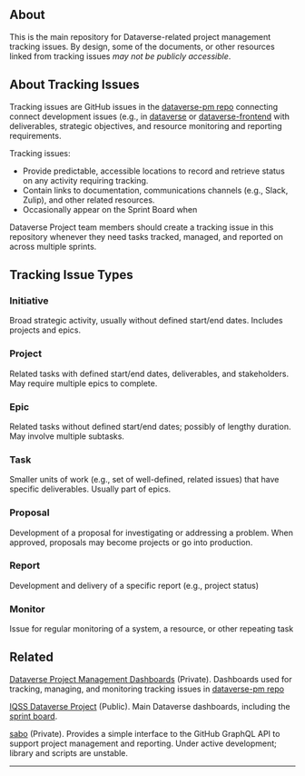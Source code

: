 ## About
This is the main repository for Dataverse-related project management tracking issues. By design, some of the documents, or other resources linked from tracking issues _may not be publicly accessible_.

## About Tracking Issues
Tracking issues are GitHub issues in the [dataverse-pm repo](https://github.com/IQSS/dataverse-pm) connecting connect development issues (e.g., in [dataverse](https://github.com/IQSS/dataverse) 
or [dataverse-frontend](https://github.com/IQSS/dataverse-frontend) with deliverables, strategic objectives, and resource monitoring and reporting requirements.

Tracking issues:
- Provide predictable, accessible locations to record and retrieve status on any activity requiring tracking.
- Contain links to documentation, communications channels (e.g., Slack, Zulip), and other related resources.
- Occasionally appear on the Sprint Board when 

Dataverse Project team members should create a tracking issue in this repository whenever they need tasks tracked, managed, and reported on across multiple sprints.

## Tracking Issue Types
### Initiative
Broad strategic activity, usually without defined start/end dates. Includes projects and epics. 
### Project
Related tasks with defined start/end dates, deliverables, and stakeholders. May require multiple epics to complete.
### Epic
Related tasks without defined start/end dates; possibly of lengthy duration. May involve multiple subtasks. 
### Task
Smaller units of work (e.g., set of well-defined, related issues) that have specific deliverables. Usually part of epics.
### Proposal
Development of a proposal for investigating or addressing a problem. When approved, proposals may become projects or go into production. 
### Report
Development and delivery of a specific report (e.g., project status)
### Monitor
Issue for regular monitoring of a system, a resource, or other repeating task 

## Related
[Dataverse Project Management Dashboards](https://github.com/orgs/IQSS/projects/32) (Private). Dashboards used for tracking, managing, and monitoring tracking issues in [dataverse-pm repo](https://github.com/IQSS/dataverse-pm)

[IQSS Dataverse Project](https://github.com/orgs/IQSS/projects/34) (Public). Main Dataverse dashboards, including the [sprint board](https://github.com/orgs/IQSS/projects/34).

[sabo](https://github.com/IQSS/sabo) (Private). Provides a simple interface to the GitHub GraphQL API to support project management and reporting. Under active development; library and scripts are unstable.




---
